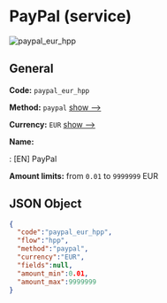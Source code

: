 
# PayPal (service) 
![paypal_eur_hpp](https://static.openfintech.io/payment_methods/paypal_eur_hpp/logo.svg?w=400&c=v0.59.26#w200)  

## General 
 
**Code:** `paypal_eur_hpp` 
 
**Method:** `paypal` 
 [show -->](/payment-methods/paypal/) 
 
**Currency:** `EUR` [show -->](/currencies/EUR/) 
 
**Name:** 
 
:	[EN] PayPal 
 
**Amount limits:** from `0.01` to `9999999` EUR 

## JSON Object 

```json
{
  "code":"paypal_eur_hpp",
  "flow":"hpp",
  "method":"paypal",
  "currency":"EUR",
  "fields":null,
  "amount_min":0.01,
  "amount_max":9999999
}
```  

